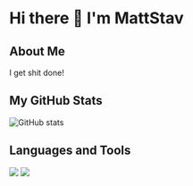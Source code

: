 # Hi there 👋 I'm MattStav

<!--
A GitHub profile README is a special repository that appears on your GitHub profile!
-->

## About Me
I get shit done!

## My GitHub Stats
![GitHub stats](https://github-readme-stats.vercel.app/api?username=MattStav&show_icons=true&theme=radical)

## Languages and Tools
![](https://img.shields.io/badge/Code-Python-informational?style=flat&logo=python&logoColor=white&color=2bbc8a)
![](https://img.shields.io/badge/Code-C++-informational?style=flat&logo=cplusplus&logoColor=white&color=2bbc8a)


